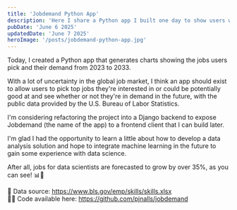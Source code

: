 ```yaml
---
title: 'Jobdemand Python App'
description: 'Here I share a Python app I built one day to show users what jobs they pick are in demand.'
pubDate: 'June 6 2025'
updatedDate: 'June 7 2025'
heroImage: '/posts/jobdemand-python-app.jpg'
---
```


Today, I created a Python app that generates charts showing the jobs users pick and their demand from 2023 to 2033.

With a lot of uncertainty in the global job market, I think an app should exist to allow users to pick top jobs they're interested in or could be potentially good at and see whether or not they're in demand in the future, with the public data provided by the U.S. Bureau of Labor Statistics.

I'm considering refactoring the project into a Django backend to expose Jobdemand (the name of the app) to a frontend client that I can build later.

I'm glad I had the opportunity to learn a little about how to develop a data analysis solution and hope to integrate machine learning in the future to gain some experience with data science.

After all, jobs for data scientists are forecasted to grow by over 35%, as you can see! 📊👀

📀 Data source: https://www.bls.gov/emp/skills/skills.xlsx<br/>
🧑‍💻 Code available here: https://github.com/pjnalls/jobdemand

